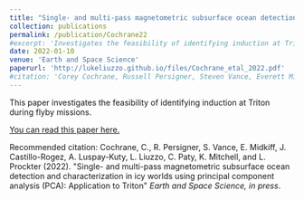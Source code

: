 ```yaml
---
title: "Single- and multi-pass magnetometric subsurface ocean detection and characterization in icy worlds using principal component analysis (PCA): Application to Triton"
collection: publications
permalink: /publication/Cochrane22
#excerpt: 'Investigates the feasibility of identifying induction at Triton.'
date: 2022-01-10
venue: 'Earth and Space Science'
paperurl: 'http://lukeliuzzo.github.io/files/Cochrane_etal_2022.pdf'
#citation: 'Corey Cochrane, Russell Persigner, Steven Vance, Everett Midkiff, Julie Castillo-Rogez, Adrienn Luspay-Kuty, Lucas Liuzzo, Carol Paty, Karl Mitchell, and Louise Prockter (2022). <i>Earth and Space Science, in press</i>'.
---
```

This paper investigates the feasibility of identifying induction at Triton during flyby missions.

[You can read this paper here.](http://lukeliuzzo.github.io/files/Cochrane_etal_2022.pdf)

Recommended citation: Cochrane, C., R. Persigner, S. Vance, E. Midkiff, J. Castillo-Rogez, A. Luspay-Kuty, L. Liuzzo, C. Paty, K. Mitchell, and L. Prockter (2022). "Single- and multi-pass magnetometric subsurface ocean detection and characterization in icy worlds using principal component analysis (PCA): Application to Triton" <i>Earth and Space Science, in press</i>.
